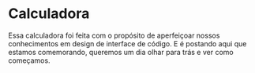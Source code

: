 # Calculadora
Essa calculadora foi feita com o propósito de aperfeiçoar nossos conhecimentos em design de interface de código. E é postando aqui que estamos comemorando, queremos um dia olhar para trás e ver como começamos.
